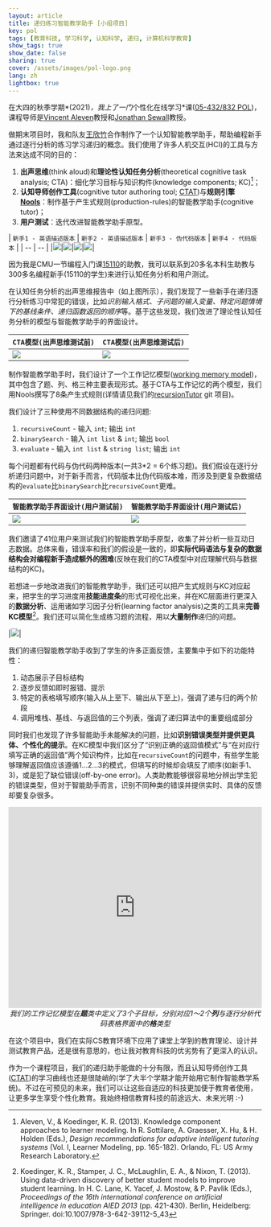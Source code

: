 ```yaml
---
layout: article
title: 递归练习智能教学助手 [小组项目] 
key: pol
tags: [教育科技, 学习科学, 认知科学, 递归, 计算机科学教育]
show_tags: true
show_date: false
sharing: true
cover: /assets/images/pol-logo.png
lang: zh
lightbox: true
---
```


在大四的秋季学期*(2021)*，我上了一门*个性化在线学习*课([05-432/832 POL][05432])，课程导师是[Vincent Aleven]教授和[Jonathan Sewall]教授。

<!--more-->
<!-- TODO: update template so can order priority of article without hard coding it -->

做期末项目时，我和队友[王欣竹][Xinzhu Wang]合作制作了一个认知智能教学助手，帮助编程新手通过逐行分析的练习学习递归的概念。我们使用了许多人机交互(HCI)的工具与方法来达成不同的目的：

1. **出声思维**(think aloud)和**理论性认知任务分析**(theoretical cognitive task analysis; CTA)：细化学习目标与知识构件(knowledge components; KC)[^1]；
2. **认知导师创作工具**(cognitive tutor authoring tool; [CTAT])与**规则引擎[Nools]**：制作基于产生式规则(production-rules)的智能教学助手(cognitive tutor)；
3. **用户测试**：迭代改进智能教学助手原型。

| `新手1 - 英语描述版本` | `新手2 - 英语描述版本` | `新手3 - 伪代码版本` | `新手4 - 代码版本` |
| -- | -- |
|![](/assets/images/pol-ta-1.png)|![](/assets/images/pol-ta-2.png)|![](/assets/images/pol-ta-3.png)|![](/assets/images/pol-ta-4.png)|

因为我是CMU一节编程入门课[15110][110]的助教，我可以联系到20多名本科生助教与300多名编程新手(15110的学生)来进行认知任务分析和用户测试。

在认知任务分析的出声思维报告中（如上图所示），我们发现了一些新手在递归逐行分析练习中常犯的错误，比如*识别输入格式、子问题的输入变量、特定问题情境下的基线条件、递归函数返回的顺序*等。基于这些发现，我们改进了理论性认知任务分析的模型与智能教学助手的界面设计。

| `CTA模型(出声思维测试前)` | `CTA模型(出声思维测试后)` |
| -- | -- |
|![](/assets/images/pol-cta-pre.jpg)|![](/assets/images/pol-cta-post.jpg)|

制作智能教学助手时，我们设计了一个工作记忆模型([working memory model][WM])，其中包含了题、列、格三种主要表现形式。基于CTA与工作记忆的两个模型，我们用Nools撰写了8条产生式规则(详情请见我们的[recursionTutor] git 项目)。

我们设计了三种使用不同数据结构的递归问题:
1. `recursiveCount` - 输入 `int`; 输出 `int`
2. `binarySearch` - 输入 `int list` & `int`; 输出 `bool`
3. `evaluate` - 输入 `int list` & `string list`; 输出 `int`

每个问题都有代码与伪代码两种版本(一共3*2 = 6个练习题)。我们假设在逐行分析递归问题中，对于新手而言，代码版本比伪代码版本难，而涉及到更复杂数据结构的`evaluate`比`binarySearch`比`recursiveCount`更难。

| `智能教学助手界面设计(用户测试前)` | `智能教学助手界面设计(用户测试后)` |
| -- | -- |
|![](/assets/images/pol-tutor-pre.png)|![](/assets/images/pol-tutor-post.png)|

我们邀请了41位用户来测试我们的智能教学助手原型，收集了并分析一些互动日志数据。总体来看，错误率和我们的假设是一致的，即**实际代码语法与复杂的数据结构会对编程新手造成额外的困难**(反映在我们的CTA模型中对应理解代码与数据结构的KC)。

若想进一步地改进我们的智能教学助手，我们还可以把产生式规则与KC对应起来，把学生的学习进度用**技能进度条**的形式可视化出来，并在KC层面进行更深入的**数据分析**、运用诸如学习因子分析(learning factor analysis)之类的工具来**完善KC模型**[^2]。我们还可以简化生成练习题的流程，用以**大量制作**递归的问题。

|![](/assets/images/pol-tutor-data.png)|

我们的递归智能教学助手收到了学生的许多正面反馈，主要集中于如下的功能特性：
1. 动态展示子目标结构
2. 逐步反馈如即时报错、提示
3. 特定的表格填写顺序(输入从上至下、输出从下至上)，强调了递与归的两个阶段
4. 调用堆栈、基线、与返回值的三个列表，强调了递归算法中的重要组成部分

同时我们也发现了许多智能助手未能解决的问题，比如**识别错误类型并提供更具体、个性化的提示**。在KC模型中我们区分了“识别正确的返回值模式”与“在对应行填写正确的返回值”两个知识构件，比如在`recursiveCount`的问题中，有些学生能够理解返回值应该遵循1...2...3的模式，但填写的时候却会填反了顺序(如新手1、3)，或是犯了缺位错误(off-by-one error)。人类助教能够很容易地分辨出学生犯的错误类型，但对于智能助手而言，识别不同种类的错误并提供实时、具体的反馈却要复杂很多。

<iframe width="100%" height="400" src="https://miro.com/app/live-embed/uXjVOfAkTgg=/?moveToViewport=1794,-3730,3037,2945" frameBorder="0" scrolling="no" allowFullScreen></iframe>

<center><i>我们的工作记忆模型在<b>题</b>类中定义了3个子目标，分别对应1～2个<b>列</b>与逐行分析代码表格界面中的<b>格</b>类型</i></center>

在这个项目中，我们在实际CS教育环境下应用了课堂上学到的教育理论、设计并测试教育产品，还是很有意思的，也让我对教育科技的优劣势有了更深入的认识。

作为一个课程项目，我们的递归助手能做的十分有限，而且认知导师创作工具([CTAT])的学习曲线也还是很陡峭的(学了大半个学期才能开始用它制作智能教学系统)。不过在可预见的未来，我们可以让这些自适应的科技更加便于教育者使用，让更多学生享受个性化教育。我始终相信教育科技的前途远大、未来光明 :-)

[^1]: Aleven, V., & Koedinger, K. R. (2013). Knowledge component approaches to learner modeling. In R. Sottilare, A. Graesser, X. Hu, & H. Holden (Eds.), *Design recommendations for adaptive intelligent tutoring systems* (Vol. I, Learner Modeling, pp. 165-182). Orlando, FL: US Army Research Laboratory.

[^2]: Koedinger, K. R., Stamper, J. C., McLaughlin, E. A., & Nixon, T. (2013). Using data-driven discovery of better student models to improve student learning. In H. C. Lane, K. Yacef, J. Mostow, & P. Pavlik (Eds.), *Proceedings of the 16th international conference on artificial intelligence in education AIED 2013* (pp. 421-430). Berlin, Heidelberg: Springer. doi:10.1007/978-3-642-39112-5_43


[05432]: https://www.hcii.cmu.edu/courses/personalized-online-learning
[Vincent Aleven]: https://www.hcii.cmu.edu/people/vincent-aleven
[Jonathan Sewall]: https://www.hcii.cmu.edu/people/jonathan-sewall
[Xinzhu Wang]: http://www.wangxinzhu99.com/
[110]: /en_activity/2-ta.html
[recursionTutor]: https://github.com/mqo00/recursionTutor
[production rules]: https://github.com/mqo00/recursionTutor/blob/main/CognitiveModel/RT_productionrules.nools
[CTAT]: https://github.com/CMUCTAT/CTAT/wiki
[WM]: https://miro.com/app/board/uXjVOfAkTgg=/?invite_link_id=688530250362
[Nools]: http://noolsjs.com/